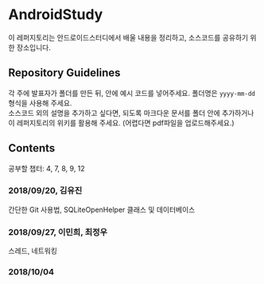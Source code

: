 # AndroidStudy
이 레퍼지토리는 안드로이드스터디에서 배울 내용을 정리하고, 소스코드를 공유하기 위한 장소입니다.  

## Repository Guidelines
각 주에 발표자가 폴더를 만든 뒤, 안에 예시 코드를 넣어주세요.
폴더명은 `yyyy-mm-dd` 형식을 사용해 주세요.  
소스코드 외의 설명을 추가하고 싶다면, 되도록 마크다운 문서를 폴더 안에 추가하거나 이 레퍼지토리의 위키를 활용해 주세요. (어렵다면 pdf파일을 업로드해주세요.)

## Contents
공부할 챕터: 4, 7, 8, 9, 12
### 2018/09/20, 김유진
간단한 Git 사용법, SQLiteOpenHelper 클래스 및 데이터베이스

### 2018/09/27, 이민희, 최정우
스레드, 네트워킹

### 2018/10/04
